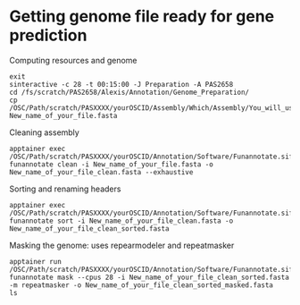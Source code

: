 # Getting genome file ready for gene prediction

Computing resources and genome
```
exit
sinteractive -c 28 -t 00:15:00 -J Preparation -A PAS2658
cd /fs/scratch/PAS2658/Alexis/Annotation/Genome_Preparation/
cp /OSC/Path/scratch/PASXXXX/yourOSCID/Assembly/Which/Assembly/You_will_use.fasta New_name_of_your_file.fasta
```

Cleaning assembly
```
apptainer exec /OSC/Path/scratch/PASXXXX/yourOSCID/Annotation/Software/Funannotate.sif funannotate clean -i New_name_of_your_file.fasta -o New_name_of_your_file_clean.fasta --exhaustive
```

Sorting and renaming headers
```
apptainer exec /OSC/Path/scratch/PASXXXX/yourOSCID/Annotation/Software/Funannotate.sif funannotate sort -i New_name_of_your_file_clean.fasta -o New_name_of_your_file_clean_sorted.fasta
```

Masking the genome: uses repearmodeler and repeatmasker
```
apptainer run /OSC/Path/scratch/PASXXXX/yourOSCID/Annotation/Software/Funannotate.sif funannotate mask --cpus 28 -i New_name_of_your_file_clean_sorted.fasta -m repeatmasker -o New_name_of_your_file_clean_sorted_masked.fasta
ls
```
